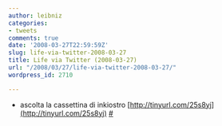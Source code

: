 ```yaml
---
author: leibniz
categories:
- tweets
comments: true
date: '2008-03-27T22:59:59Z'
slug: life-via-twitter-2008-03-27
title: Life via Twitter (2008-03-27)
url: "/2008/03/27/life-via-twitter-2008-03-27/"
wordpress_id: 2710

---
```

* ascolta la cassettina di inkiostro [http://tinyurl.com/25s8yj](http://tinyurl.com/25s8yj) [#](http://twitter.com/leibniz/statuses/777843616)


